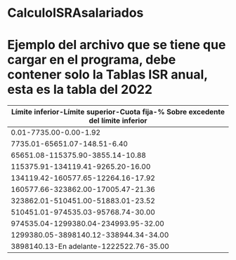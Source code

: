 # CalculoISRAsalariados

# Ejemplo del archivo que se tiene que cargar en el programa, debe contener solo la Tablas ISR anual, esta es la tabla del 2022

| Límite inferior-Límite superior-Cuota fija-% Sobre excedente del límite inferior |
| ----------- | 
| 0.01-7735.00-0.00-1.92 | 
|7735.01-65651.07-148.51-6.40|
|65651.08-115375.90-3855.14-10.88|
|115375.91-134119.41-9265.20-16.00|
|134119.42-160577.65-12264.16-17.92|
|160577.66-323862.00-17005.47-21.36|
|323862.01-510451.00-51883.01-23.52|
|510451.01-974535.03-95768.74-30.00|
|974535.04-1299380.04-234993.95-32.00|
|1299380.05-3898140.12-338944.34-34.00|
|3898140.13-En adelante-1222522.76-35.00|
